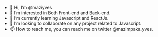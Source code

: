 - 👋 Hi, I’m @maziyves
- 👀 I’m interested in Both Front-end and Back-end.
- 🌱 I’m currently learning Javascript and ReactJs.
- 💞️ I’m looking to collaborate on any project related to Javascript.
- 📫 How to reach me, you can reach me on twitter @mazimpaka_yves.

<!---
maziyves/maziyves is a ✨ special ✨ repository because its `README.md` (this file) appears on your GitHub profile.
You can click the Preview link to take a look at your changes.
--->
